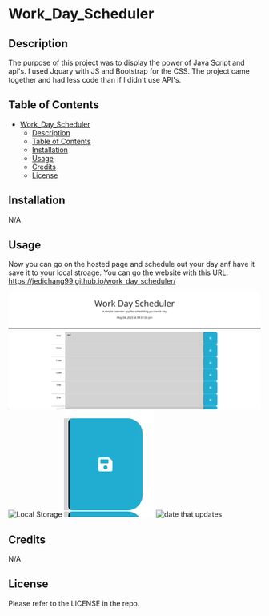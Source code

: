# Work_Day_Scheduler

## Description

The purpose of this project was to display the power of Java Script and api's. I used Jquary with JS and Bootstrap for the CSS. The project came together and had less code than if I didn't use API's.

## Table of Contents

- [Work\_Day\_Scheduler](#work_day_scheduler)
  - [Description](#description)
  - [Table of Contents](#table-of-contents)
  - [Installation](#installation)
  - [Usage](#usage)
  - [Credits](#credits)
  - [License](#license)

## Installation

N/A

## Usage

Now you can go on the hosted page and schedule out your day anf have it save it to your local stroage. You can go the website with this URL. 
https://jedichang99.github.io/work_day_scheduler/

![The Whole Page](photos/whole.png)
![Local Storage](photos/HTML.png)
![Save Button](photos/btn.png)
![date that updates](date/Form.png)

## Credits

N/A

## License

Please refer to the LICENSE in the repo.
